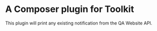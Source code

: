 # A Composer plugin for Toolkit

This plugin will print any existing notification from the QA Website API.
